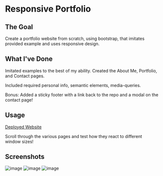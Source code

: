 # Responsive Portfolio

## The Goal

Create a portfolio website from scratch, using bootstrap, that imitates provided example and uses responsive design.

## What I've Done

Imitated examples to the best of my ability. Created the About Me, Portfolio, and Contact pages. 

Included required personal info, semantic elements, media-queries.

Bonus: Added a sticky footer with a link back to the repo and a modal on the contact page!

## Usage

[Deployed Website](https://arhamilton92.github.io/responsive-portfolio/)

Scroll through the various pages and test how they react to different window sizes!

## Screenshots

![image](https://user-images.githubusercontent.com/64741393/83700109-e9f43680-a5d3-11ea-8547-f2679453f50f.png)
![image](https://user-images.githubusercontent.com/64741393/83700129-fc6e7000-a5d3-11ea-87f5-2cc58e5deda3.png)
![image](https://user-images.githubusercontent.com/64741393/83700065-c7fab400-a5d3-11ea-92b9-b09fab591d83.png)
